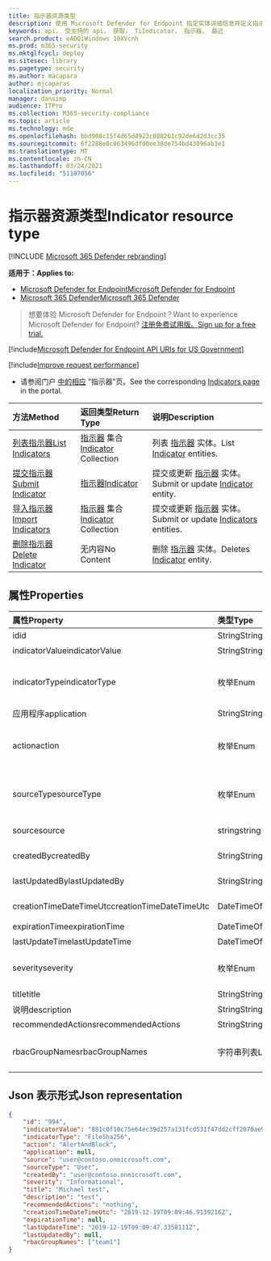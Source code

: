 ```yaml
---
title: 指示器资源类型
description: 使用 Microsoft Defender for Endpoint 指定实体详细信息并定义指示器的过期时间。
keywords: api， 受支持的 api， 获取， TiIndicator， 指示器， 最近
search.product: eADQiWindows 10XVcnh
ms.prod: m365-security
ms.mktglfcycl: deploy
ms.sitesec: library
ms.pagetype: security
ms.author: macapara
author: mjcaparas
localization_priority: Normal
manager: dansimp
audience: ITPro
ms.collection: M365-security-compliance
ms.topic: article
ms.technology: mde
ms.openlocfilehash: bbd908c15f4d65d4923c088261c92de6d2d3cc35
ms.sourcegitcommit: 6f2288e0c863496dfd0ee38de754bd43096ab3e1
ms.translationtype: MT
ms.contentlocale: zh-CN
ms.lasthandoff: 03/24/2021
ms.locfileid: "51187056"
---
```

# <a name="indicator-resource-type"></a><span data-ttu-id="c5ebd-104">指示器资源类型</span><span class="sxs-lookup"><span data-stu-id="c5ebd-104">Indicator resource type</span></span>

[!INCLUDE [Microsoft 365 Defender rebranding](../../includes/microsoft-defender.md)]

<span data-ttu-id="c5ebd-105">**适用于：**</span><span class="sxs-lookup"><span data-stu-id="c5ebd-105">**Applies to:**</span></span>
- [<span data-ttu-id="c5ebd-106">Microsoft Defender for Endpoint</span><span class="sxs-lookup"><span data-stu-id="c5ebd-106">Microsoft Defender for Endpoint</span></span>](https://go.microsoft.com/fwlink/p/?linkid=2154037)
- [<span data-ttu-id="c5ebd-107">Microsoft 365 Defender</span><span class="sxs-lookup"><span data-stu-id="c5ebd-107">Microsoft 365 Defender</span></span>](https://go.microsoft.com/fwlink/?linkid=2118804)

> <span data-ttu-id="c5ebd-108">想要体验 Microsoft Defender for Endpoint？</span><span class="sxs-lookup"><span data-stu-id="c5ebd-108">Want to experience Microsoft Defender for Endpoint?</span></span> [<span data-ttu-id="c5ebd-109">注册免费试用版。</span><span class="sxs-lookup"><span data-stu-id="c5ebd-109">Sign up for a free trial.</span></span>](https://www.microsoft.com/microsoft-365/windows/microsoft-defender-atp?ocid=docs-wdatp-exposedapis-abovefoldlink) 


[!include[Microsoft Defender for Endpoint API URIs for US Government](../../includes/microsoft-defender-api-usgov.md)]

[!include[Improve request performance](../../includes/improve-request-performance.md)]


- <span data-ttu-id="c5ebd-110">请参阅门户 [中的相应](https://securitycenter.windows.com/preferences2/custom_ti_indicators/files) "指示器"页。</span><span class="sxs-lookup"><span data-stu-id="c5ebd-110">See the corresponding [Indicators page](https://securitycenter.windows.com/preferences2/custom_ti_indicators/files) in the portal.</span></span> 

<span data-ttu-id="c5ebd-111">方法</span><span class="sxs-lookup"><span data-stu-id="c5ebd-111">Method</span></span>|<span data-ttu-id="c5ebd-112">返回类型</span><span class="sxs-lookup"><span data-stu-id="c5ebd-112">Return Type</span></span> |<span data-ttu-id="c5ebd-113">说明</span><span class="sxs-lookup"><span data-stu-id="c5ebd-113">Description</span></span>
:---|:---|:---
[<span data-ttu-id="c5ebd-114">列表指示器</span><span class="sxs-lookup"><span data-stu-id="c5ebd-114">List Indicators</span></span>](get-ti-indicators-collection.md) | <span data-ttu-id="c5ebd-115">[指示器](ti-indicator.md) 集合</span><span class="sxs-lookup"><span data-stu-id="c5ebd-115">[Indicator](ti-indicator.md) Collection</span></span> | <span data-ttu-id="c5ebd-116">列表 [指示器](ti-indicator.md) 实体。</span><span class="sxs-lookup"><span data-stu-id="c5ebd-116">List [Indicator](ti-indicator.md) entities.</span></span>
[<span data-ttu-id="c5ebd-117">提交指示器</span><span class="sxs-lookup"><span data-stu-id="c5ebd-117">Submit Indicator</span></span>](post-ti-indicator.md) | [<span data-ttu-id="c5ebd-118">指示器</span><span class="sxs-lookup"><span data-stu-id="c5ebd-118">Indicator</span></span>](ti-indicator.md) | <span data-ttu-id="c5ebd-119">提交或更新 [指示器](ti-indicator.md) 实体。</span><span class="sxs-lookup"><span data-stu-id="c5ebd-119">Submit or update [Indicator](ti-indicator.md) entity.</span></span>
[<span data-ttu-id="c5ebd-120">导入指示器</span><span class="sxs-lookup"><span data-stu-id="c5ebd-120">Import Indicators</span></span>](import-ti-indicators.md) | <span data-ttu-id="c5ebd-121">[指示器](ti-indicator.md) 集合</span><span class="sxs-lookup"><span data-stu-id="c5ebd-121">[Indicator](ti-indicator.md) Collection</span></span> | <span data-ttu-id="c5ebd-122">提交或更新 [指示器](ti-indicator.md) 实体。</span><span class="sxs-lookup"><span data-stu-id="c5ebd-122">Submit or update [Indicators](ti-indicator.md) entities.</span></span>
[<span data-ttu-id="c5ebd-123">删除指示器</span><span class="sxs-lookup"><span data-stu-id="c5ebd-123">Delete Indicator</span></span>](delete-ti-indicator-by-id.md) | <span data-ttu-id="c5ebd-124">无内容</span><span class="sxs-lookup"><span data-stu-id="c5ebd-124">No Content</span></span> | <span data-ttu-id="c5ebd-125">删除 [指示器](ti-indicator.md) 实体。</span><span class="sxs-lookup"><span data-stu-id="c5ebd-125">Deletes [Indicator](ti-indicator.md) entity.</span></span>


## <a name="properties"></a><span data-ttu-id="c5ebd-126">属性</span><span class="sxs-lookup"><span data-stu-id="c5ebd-126">Properties</span></span>
<span data-ttu-id="c5ebd-127">属性</span><span class="sxs-lookup"><span data-stu-id="c5ebd-127">Property</span></span> |  <span data-ttu-id="c5ebd-128">类型</span><span class="sxs-lookup"><span data-stu-id="c5ebd-128">Type</span></span>    |   <span data-ttu-id="c5ebd-129">说明</span><span class="sxs-lookup"><span data-stu-id="c5ebd-129">Description</span></span>
:---|:---|:---
<span data-ttu-id="c5ebd-130">id</span><span class="sxs-lookup"><span data-stu-id="c5ebd-130">id</span></span> | <span data-ttu-id="c5ebd-131">String</span><span class="sxs-lookup"><span data-stu-id="c5ebd-131">String</span></span> | <span data-ttu-id="c5ebd-132">Indicator [实体的](ti-indicator.md) 标识。</span><span class="sxs-lookup"><span data-stu-id="c5ebd-132">Identity of the [Indicator](ti-indicator.md) entity.</span></span>
<span data-ttu-id="c5ebd-133">indicatorValue</span><span class="sxs-lookup"><span data-stu-id="c5ebd-133">indicatorValue</span></span> | <span data-ttu-id="c5ebd-134">String</span><span class="sxs-lookup"><span data-stu-id="c5ebd-134">String</span></span> | <span data-ttu-id="c5ebd-135">指示器 [的值](ti-indicator.md)。</span><span class="sxs-lookup"><span data-stu-id="c5ebd-135">The value of the [Indicator](ti-indicator.md).</span></span>
<span data-ttu-id="c5ebd-136">indicatorType</span><span class="sxs-lookup"><span data-stu-id="c5ebd-136">indicatorType</span></span> | <span data-ttu-id="c5ebd-137">枚举</span><span class="sxs-lookup"><span data-stu-id="c5ebd-137">Enum</span></span> | <span data-ttu-id="c5ebd-138">指示器的类型。</span><span class="sxs-lookup"><span data-stu-id="c5ebd-138">Type of the indicator.</span></span> <span data-ttu-id="c5ebd-139">可能的值是："FileSha1"、"FileSha256"、"IpAddress"、"DomainName"和"Url"。</span><span class="sxs-lookup"><span data-stu-id="c5ebd-139">Possible values are: "FileSha1", "FileSha256", "IpAddress", "DomainName" and "Url".</span></span>
<span data-ttu-id="c5ebd-140">应用程序</span><span class="sxs-lookup"><span data-stu-id="c5ebd-140">application</span></span> | <span data-ttu-id="c5ebd-141">String</span><span class="sxs-lookup"><span data-stu-id="c5ebd-141">String</span></span> | <span data-ttu-id="c5ebd-142">与指示器关联的应用程序。</span><span class="sxs-lookup"><span data-stu-id="c5ebd-142">The application associated with the indicator.</span></span> 
<span data-ttu-id="c5ebd-143">action</span><span class="sxs-lookup"><span data-stu-id="c5ebd-143">action</span></span> | <span data-ttu-id="c5ebd-144">枚举</span><span class="sxs-lookup"><span data-stu-id="c5ebd-144">Enum</span></span> | <span data-ttu-id="c5ebd-145">如果在组织中发现指示器，将采取的操作。</span><span class="sxs-lookup"><span data-stu-id="c5ebd-145">The action that will be taken if the indicator will be discovered in the organization.</span></span> <span data-ttu-id="c5ebd-146">可能的值是："Alert"、"AlertAndBlock"和"Allowed"。</span><span class="sxs-lookup"><span data-stu-id="c5ebd-146">Possible values are: "Alert", "AlertAndBlock", and "Allowed".</span></span>
<span data-ttu-id="c5ebd-147">sourceType</span><span class="sxs-lookup"><span data-stu-id="c5ebd-147">sourceType</span></span> | <span data-ttu-id="c5ebd-148">枚举</span><span class="sxs-lookup"><span data-stu-id="c5ebd-148">Enum</span></span> | <span data-ttu-id="c5ebd-149">"用户"（如果由用户创建的指示器 (例如，从门户) ，"AadApp"，以防它通过 API 使用自动应用程序提交。</span><span class="sxs-lookup"><span data-stu-id="c5ebd-149">"User" in case the Indicator created by a user (e.g. from the portal), "AadApp" in case it submitted using automated application via the API.</span></span>
<span data-ttu-id="c5ebd-150">source</span><span class="sxs-lookup"><span data-stu-id="c5ebd-150">source</span></span> | <span data-ttu-id="c5ebd-151">string</span><span class="sxs-lookup"><span data-stu-id="c5ebd-151">string</span></span> | <span data-ttu-id="c5ebd-152">提交指示器的用户/应用程序的名称。</span><span class="sxs-lookup"><span data-stu-id="c5ebd-152">The name of the user/application that submitted the indicator.</span></span>
<span data-ttu-id="c5ebd-153">createdBy</span><span class="sxs-lookup"><span data-stu-id="c5ebd-153">createdBy</span></span> | <span data-ttu-id="c5ebd-154">String</span><span class="sxs-lookup"><span data-stu-id="c5ebd-154">String</span></span> | <span data-ttu-id="c5ebd-155">提交指示器的用户/应用程序的唯一标识。</span><span class="sxs-lookup"><span data-stu-id="c5ebd-155">Unique identity of the user/application that submitted the indicator.</span></span>
<span data-ttu-id="c5ebd-156">lastUpdatedBy</span><span class="sxs-lookup"><span data-stu-id="c5ebd-156">lastUpdatedBy</span></span> | <span data-ttu-id="c5ebd-157">String</span><span class="sxs-lookup"><span data-stu-id="c5ebd-157">String</span></span> | <span data-ttu-id="c5ebd-158">上次更新指示器的用户/应用程序的标识。</span><span class="sxs-lookup"><span data-stu-id="c5ebd-158">Identity of the user/application that last updated the indicator.</span></span>
<span data-ttu-id="c5ebd-159">creationTimeDateTimeUtc</span><span class="sxs-lookup"><span data-stu-id="c5ebd-159">creationTimeDateTimeUtc</span></span> | <span data-ttu-id="c5ebd-160">DateTimeOffset</span><span class="sxs-lookup"><span data-stu-id="c5ebd-160">DateTimeOffset</span></span> | <span data-ttu-id="c5ebd-161">创建指示器的日期和时间。</span><span class="sxs-lookup"><span data-stu-id="c5ebd-161">The date and time when the indicator was created.</span></span>
<span data-ttu-id="c5ebd-162">expirationTime</span><span class="sxs-lookup"><span data-stu-id="c5ebd-162">expirationTime</span></span> | <span data-ttu-id="c5ebd-163">DateTimeOffset</span><span class="sxs-lookup"><span data-stu-id="c5ebd-163">DateTimeOffset</span></span> | <span data-ttu-id="c5ebd-164">指示器的过期时间。</span><span class="sxs-lookup"><span data-stu-id="c5ebd-164">The expiration time of the indicator.</span></span>
<span data-ttu-id="c5ebd-165">lastUpdateTime</span><span class="sxs-lookup"><span data-stu-id="c5ebd-165">lastUpdateTime</span></span> | <span data-ttu-id="c5ebd-166">DateTimeOffset</span><span class="sxs-lookup"><span data-stu-id="c5ebd-166">DateTimeOffset</span></span> | <span data-ttu-id="c5ebd-167">上次更新指示器的时间。</span><span class="sxs-lookup"><span data-stu-id="c5ebd-167">The last time the indicator was updated.</span></span>
<span data-ttu-id="c5ebd-168">severity</span><span class="sxs-lookup"><span data-stu-id="c5ebd-168">severity</span></span> | <span data-ttu-id="c5ebd-169">枚举</span><span class="sxs-lookup"><span data-stu-id="c5ebd-169">Enum</span></span> | <span data-ttu-id="c5ebd-170">指示器的严重性。</span><span class="sxs-lookup"><span data-stu-id="c5ebd-170">The severity of the indicator.</span></span> <span data-ttu-id="c5ebd-171">可能的值包括："Informational"、"Low"、"Medium"和"High"。</span><span class="sxs-lookup"><span data-stu-id="c5ebd-171">possible values are: "Informational", "Low", "Medium" and "High".</span></span>
<span data-ttu-id="c5ebd-172">title</span><span class="sxs-lookup"><span data-stu-id="c5ebd-172">title</span></span> | <span data-ttu-id="c5ebd-173">String</span><span class="sxs-lookup"><span data-stu-id="c5ebd-173">String</span></span> | <span data-ttu-id="c5ebd-174">指示器标题。</span><span class="sxs-lookup"><span data-stu-id="c5ebd-174">Indicator title.</span></span>
<span data-ttu-id="c5ebd-175">说明</span><span class="sxs-lookup"><span data-stu-id="c5ebd-175">description</span></span> | <span data-ttu-id="c5ebd-176">String</span><span class="sxs-lookup"><span data-stu-id="c5ebd-176">String</span></span> | <span data-ttu-id="c5ebd-177">指示器的说明。</span><span class="sxs-lookup"><span data-stu-id="c5ebd-177">Description of the indicator.</span></span>
<span data-ttu-id="c5ebd-178">recommendedActions</span><span class="sxs-lookup"><span data-stu-id="c5ebd-178">recommendedActions</span></span> | <span data-ttu-id="c5ebd-179">String</span><span class="sxs-lookup"><span data-stu-id="c5ebd-179">String</span></span> | <span data-ttu-id="c5ebd-180">指示器的建议操作。</span><span class="sxs-lookup"><span data-stu-id="c5ebd-180">Recommended actions for the indicator.</span></span>
<span data-ttu-id="c5ebd-181">rbacGroupNames</span><span class="sxs-lookup"><span data-stu-id="c5ebd-181">rbacGroupNames</span></span> | <span data-ttu-id="c5ebd-182">字符串列表</span><span class="sxs-lookup"><span data-stu-id="c5ebd-182">List of strings</span></span> | <span data-ttu-id="c5ebd-183">RBAC 设备组名称，其中指示器已公开且处于活动状态。</span><span class="sxs-lookup"><span data-stu-id="c5ebd-183">RBAC device group names where the indicator is exposed and active.</span></span> <span data-ttu-id="c5ebd-184">空列表，以防它向所有设备公开。</span><span class="sxs-lookup"><span data-stu-id="c5ebd-184">Empty list in case it exposed to all devices.</span></span>


## <a name="json-representation"></a><span data-ttu-id="c5ebd-185">Json 表示形式</span><span class="sxs-lookup"><span data-stu-id="c5ebd-185">Json representation</span></span>

```json
{
    "id": "994",
    "indicatorValue": "881c0f10c75e64ec39d257a131fcd531f47dd2cff2070ae94baa347d375126fd",
    "indicatorType": "FileSha256",
    "action": "AlertAndBlock",
    "application": null,
    "source": "user@contoso.onmicrosoft.com",
    "sourceType": "User",
    "createdBy": "user@contoso.onmicrosoft.com",
    "severity": "Informational",
    "title": "Michael test",
    "description": "test",
    "recommendedActions": "nothing",
    "creationTimeDateTimeUtc": "2019-12-19T09:09:46.9139216Z",
    "expirationTime": null,
    "lastUpdateTime": "2019-12-19T09:09:47.3358111Z",
    "lastUpdatedBy": null,
    "rbacGroupNames": ["team1"]
}
```
